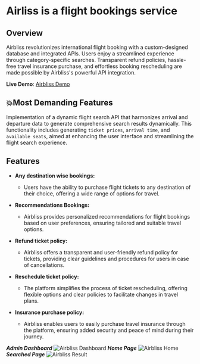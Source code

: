 # Airliss is a flight bookings service

## Overview

Airbliss revolutionizes international flight booking with a custom-designed database and integrated APIs. Users enjoy a streamlined experience through category-specific searches. Transparent refund policies, hassle-free travel insurance purchase, and effortless booking rescheduling are made possible by Airbliss's powerful API integration.

**Live Demo**: [Airbliss Demo](https://airbliss.web.app/)

## 💥Most Demanding Features

Implementation of a dynamic flight search API that harmonizes arrival and departure data to generate comprehensive search results dynamically. This functionality includes generating `ticket prices`, `arrival time`, and `available seats`, aimed at enhancing the user interface and streamlining the flight search experience.

## Features

- **Any destination wise bookings:**

  - Users have the ability to purchase flight tickets to any destination of their choice, offering a wide range of options for travel.

- **Recommendations Bookings:**

  - Airbliss provides personalized recommendations for flight bookings based on user preferences, ensuring tailored and suitable travel options.

- **Refund ticket policy:**

  - Airbliss offers a transparent and user-friendly refund policy for tickets, providing clear guidelines and procedures for users in case of cancellations.

- **Reschedule ticket policy:**

  - The platform simplifies the process of ticket rescheduling, offering flexible options and clear policies to facilitate changes in travel plans.

- **Insurance purchase policy:**

  - Airbliss enables users to easily purchase travel insurance through the platform, ensuring added security and peace of mind during their journey.

**_Admin Dashboard_**
![Airbliss Dashboard](https://i.ibb.co/8mz4mrc/Screenshot-2023-11-26-202205.png)
**_Home Page_**
![Airbliss Home](https://i.ibb.co/RcvkhN9/Airbliss-Home.png)
**_Searched Page_**
![Airbliss Result](https://i.ibb.co/XzSkLSy/Airbliss-Home.png)
